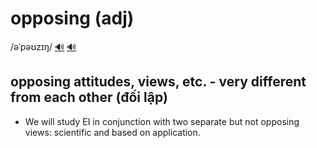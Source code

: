 # opposing (adj)

/əˈpəʊzɪŋ/ [🔊](https://www.oxfordlearnersdictionaries.com/media/english/uk_pron/o/opp/oppos/opposing__gb_1.mp3) [🔊](https://www.oxfordlearnersdictionaries.com/media/english/us_pron/o/opp/oppos/opposing__us_1.mp3)

## opposing attitudes, views, etc. - very different from each other (đối lập)

- We will study EI in conjunction with two separate but not opposing views: scientific and based on application.
